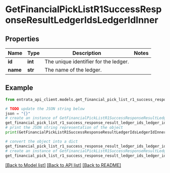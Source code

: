# GetFinancialPickListR1SuccessResponseResultLedgerIdsLedgerIdInner


## Properties

Name | Type | Description | Notes
------------ | ------------- | ------------- | -------------
**id** | **int** | The unique identifier for the ledger. | 
**name** | **str** | The name of the ledger. | 

## Example

```python
from entrata_api_client.models.get_financial_pick_list_r1_success_response_result_ledger_ids_ledger_id_inner import GetFinancialPickListR1SuccessResponseResultLedgerIdsLedgerIdInner

# TODO update the JSON string below
json = "{}"
# create an instance of GetFinancialPickListR1SuccessResponseResultLedgerIdsLedgerIdInner from a JSON string
get_financial_pick_list_r1_success_response_result_ledger_ids_ledger_id_inner_instance = GetFinancialPickListR1SuccessResponseResultLedgerIdsLedgerIdInner.from_json(json)
# print the JSON string representation of the object
print(GetFinancialPickListR1SuccessResponseResultLedgerIdsLedgerIdInner.to_json())

# convert the object into a dict
get_financial_pick_list_r1_success_response_result_ledger_ids_ledger_id_inner_dict = get_financial_pick_list_r1_success_response_result_ledger_ids_ledger_id_inner_instance.to_dict()
# create an instance of GetFinancialPickListR1SuccessResponseResultLedgerIdsLedgerIdInner from a dict
get_financial_pick_list_r1_success_response_result_ledger_ids_ledger_id_inner_from_dict = GetFinancialPickListR1SuccessResponseResultLedgerIdsLedgerIdInner.from_dict(get_financial_pick_list_r1_success_response_result_ledger_ids_ledger_id_inner_dict)
```
[[Back to Model list]](../README.md#documentation-for-models) [[Back to API list]](../README.md#documentation-for-api-endpoints) [[Back to README]](../README.md)


